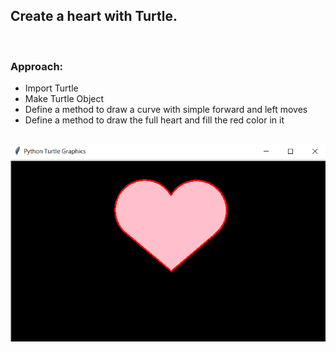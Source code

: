 ## Create a heart with Turtle.

<br />

### Approach:

* Import Turtle
* Make Turtle Object
* Define a method to draw a curve with simple forward and left moves
* Define a method to draw the full heart and fill the red color in it

<br />

<img src="image.png"  align="center" />
